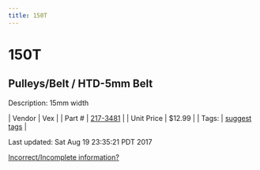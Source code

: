 ```yaml
---
title: 150T
---
```


# 150T
## Pulleys/Belt / HTD-5mm Belt
Description: 	15mm width 

| Vendor | Vex | 
| Part # | [217-3481](http://www.vexrobotics.com/vexpro/motion/belts-and-pulleys/htdbelts15.html) | 
| Unit Price | $12.99 | 
| Tags: | [suggest tags](https://docs.google.com/forms/d/e/1FAIpQLSeWyY8v3RgOty-MyWmh9U0iivNYN_molChYyS-0U-o-kOAv_g/viewform) | 

Last updated: Sat Aug 19 23:35:21 PDT 2017

 [Incorrect/Incomplete information?](https://docs.google.com/forms/d/e/1FAIpQLSeWyY8v3RgOty-MyWmh9U0iivNYN_molChYyS-0U-o-kOAv_g/viewform)